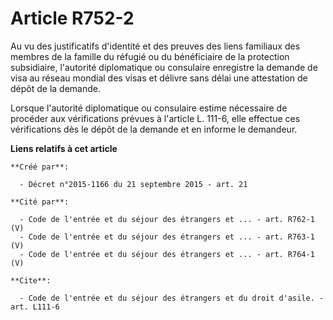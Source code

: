 # Article R752-2

Au vu des justificatifs d'identité et des preuves des liens familiaux des membres de la famille du réfugié ou du bénéficiaire
de la protection subsidiaire, l'autorité diplomatique ou consulaire enregistre la demande de visa au réseau mondial des visas
et délivre sans délai une attestation de dépôt de la demande. 

Lorsque l'autorité diplomatique ou consulaire estime nécessaire de procéder aux vérifications prévues à l'article L. 111-6,
elle effectue ces vérifications dès le dépôt de la demande et en informe le demandeur.

**Liens relatifs à cet article**

	**Créé par**:

	  - Décret n°2015-1166 du 21 septembre 2015 - art. 21

	**Cité par**:

	  - Code de l'entrée et du séjour des étrangers et ... - art. R762-1 (V)
	  - Code de l'entrée et du séjour des étrangers et ... - art. R763-1 (V)
	  - Code de l'entrée et du séjour des étrangers et ... - art. R764-1 (V)

	**Cite**:

	  - Code de l'entrée et du séjour des étrangers et du droit d'asile. - art. L111-6
